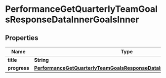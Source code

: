

# PerformanceGetQuarterlyTeamGoalsResponseDataInnerGoalsInner


## Properties

| Name | Type | Description | Notes |
|------------ | ------------- | ------------- | -------------|
|**title** | **String** |  |  [optional] |
|**progress** | [**PerformanceGetQuarterlyTeamGoalsResponseDataInnerGoalsInnerProgress**](PerformanceGetQuarterlyTeamGoalsResponseDataInnerGoalsInnerProgress.md) |  |  [optional] |



